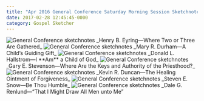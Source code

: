 ```yaml
---
title: "Apr 2016 General Conference Saturday Morning Session Sketchnotes"
date: 2017-02-28 12:45:45-0000
category: Gospel Sketcher
---
```


<img src="https://gospelsketcher.org/uploads/2018/1bbfa104d3.jpg" alt="General Conference sketchnotes" />
_Henry B. Eyring—Where Two or Three Are Gathered_

<img src="https://gospelsketcher.org/uploads/2018/f183a44471.jpg" alt="General Conference sketchnotes" />
_Mary R. Durham—A Child’s Guiding Gift_

<img src="https://gospelsketcher.org/uploads/2018/d491fe97f3.jpg" alt="General Conference sketchnotes" />
_Donald L. Hallstrom—I **Am** a Child of God_

<img src="https://gospelsketcher.org/uploads/2018/60ce1b7ee0.jpg" alt="General Conference sketchnotes" />
_Gary E. Stevenson—Where Are the Keys and Authority of the Priesthood?_

<img src="https://gospelsketcher.org/uploads/2018/05b608ba2c.jpg" alt="General Conference sketchnotes" />
_Kevin R. Duncan—The Healing Ointment of Forgiveness_

<img src="https://gospelsketcher.org/uploads/2018/1d5f214b22.jpg" alt="General Conference sketchnotes" />
_Steven E. Snow—Be Thou Humble_

<img src="https://gospelsketcher.org/uploads/2018/f433e893b5.jpg" alt="General Conference sketchnotes" />
_Dale G. Renlund—“That I Might Draw All Men unto Me”
